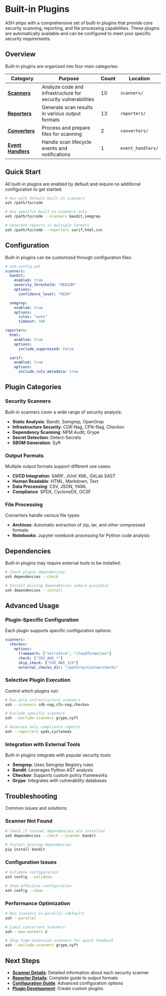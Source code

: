 # Built-in Plugins

ASH ships with a comprehensive set of built-in plugins that provide core security scanning, reporting, and file processing capabilities. These plugins are automatically available and can be configured to meet your specific security requirements.

## Overview

Built-in plugins are organized into four main categories:

| Category                                  | Purpose                                                      | Count | Location           |
|-------------------------------------------|--------------------------------------------------------------|-------|--------------------|
| **[Scanners](scanners.md)**               | Analyze code and infrastructure for security vulnerabilities | 10    | `scanners/`        |
| **[Reporters](reporters.md)**             | Generate scan results in various output formats              | 13    | `reporters/`       |
| **[Converters](converters.md)**           | Process and prepare files for scanning                       | 2     | `converters/`      |
| **[Event Handlers](event-handlers.md)** | Handle scan lifecycle events and notifications               | 1     | `event_handlers/` |

## Quick Start

All built-in plugins are enabled by default and require no additional configuration to get started:

```bash
# Run with default built-in scanners
ash /path/to/code

# Use specific built-in scanners only
ash /path/to/code --scanners bandit,semgrep

# Generate reports in multiple formats
ash /path/to/code --reporters sarif,html,csv
```

## Configuration

Built-in plugins can be customized through configuration files:

```yaml
# ash-config.yml
scanners:
  bandit:
    enabled: true
    severity_threshold: "MEDIUM"
    options:
      confidence_level: "HIGH"

  semgrep:
    enabled: true
    options:
      rules: "auto"
      timeout: 300

reporters:
  html:
    enabled: true
    options:
      include_suppressed: false

  sarif:
    enabled: true
    options:
      include_rule_metadata: true
```

## Plugin Categories

### Security Scanners

Built-in scanners cover a wide range of security analysis:

- **Static Analysis**: Bandit, Semgrep, OpenGrep
- **Infrastructure Security**: CDK-Nag, CFN-Nag, Checkov
- **Dependency Scanning**: NPM Audit, Grype
- **Secret Detection**: Detect-Secrets
- **SBOM Generation**: Syft

### Output Formats

Multiple output formats support different use cases:

- **CI/CD Integration**: SARIF, JUnit XML, GitLab SAST
- **Human Readable**: HTML, Markdown, Text
- **Data Processing**: CSV, JSON, YAML
- **Compliance**: SPDX, CycloneDX, OCSF

### File Processing

Converters handle various file types:

- **Archives**: Automatic extraction of zip, tar, and other compressed formats
- **Notebooks**: Jupyter notebook processing for Python code analysis

## Dependencies

Built-in plugins may require external tools to be installed:

```bash
# Check plugin dependencies
ash dependencies --check

# Install missing dependencies (where possible)
ash dependencies --install
```

## Advanced Usage

### Plugin-Specific Configuration

Each plugin supports specific configuration options:

```yaml
scanners:
  checkov:
    options:
      framework: ["terraform", "cloudformation"]
      check: ["CKV_AWS_*"]
      skip_check: ["CKV_AWS_123"]
      external_checks_dir: "/path/to/custom/checks"
```

### Selective Plugin Execution

Control which plugins run:

```bash
# Run only infrastructure scanners
ash --scanners cdk-nag,cfn-nag,checkov

# Exclude specific scanners
ash --exclude-scanners grype,syft

# Generate only compliance reports
ash --reporters spdx,cyclonedx
```

### Integration with External Tools

Built-in plugins integrate with popular security tools:

- **Semgrep**: Uses Semgrep Registry rules
- **Bandit**: Leverages Python AST analysis
- **Checkov**: Supports custom policy frameworks
- **Grype**: Integrates with vulnerability databases

## Troubleshooting

Common issues and solutions:

### Scanner Not Found
```bash
# Check if scanner dependencies are installed
ash dependencies --check --scanner bandit

# Install missing dependencies
pip install bandit
```

### Configuration Issues
```bash
# Validate configuration
ash config --validate

# Show effective configuration
ash config --show
```

### Performance Optimization
```bash
# Run scanners in parallel (default)
ash --parallel

# Limit concurrent scanners
ash --max-workers 2

# Skip time-intensive scanners for quick feedback
ash --exclude-scanners grype,syft
```

## Next Steps

- **[Scanner Details](scanners.md)**: Detailed information about each security scanner
- **[Reporter Details](reporters.md)**: Complete guide to output formats
- **[Configuration Guide](../../configuration-guide.md)**: Advanced configuration options
- **[Plugin Development](../development-guide.md)**: Create custom plugins
